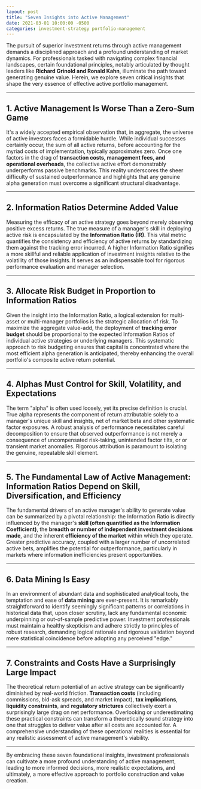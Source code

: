 ```yaml
---
layout: post
title: "Seven Insights into Active Management"
date: 2021-03-01 10:00:00 -0500
categories: investment-strategy portfolio-management
---
```


The pursuit of superior investment returns through active management demands a disciplined approach and a profound understanding of market dynamics. For professionals tasked with navigating complex financial landscapes, certain foundational principles, notably articulated by thought leaders like **Richard Grinold and Ronald Kahn**, illuminate the path toward generating genuine value. Herein, we explore seven critical insights that shape the very essence of effective active portfolio management.

---

## 1. Active Management Is Worse Than a Zero-Sum Game

It's a widely accepted empirical observation that, in aggregate, the universe of active investors faces a formidable hurdle. While individual successes certainly occur, the sum of all active returns, before accounting for the myriad costs of implementation, typically approximates zero. Once one factors in the drag of **transaction costs, management fees, and operational overheads**, the collective active effort demonstrably underperforms passive benchmarks. This reality underscores the sheer difficulty of sustained outperformance and highlights that any genuine alpha generation must overcome a significant structural disadvantage.

---

## 2. Information Ratios Determine Added Value

Measuring the efficacy of an active strategy goes beyond merely observing positive excess returns. The true measure of a manager's skill in deploying active risk is encapsulated by the **Information Ratio (IR)**. This vital metric quantifies the consistency and efficiency of active returns by standardizing them against the tracking error incurred. A higher Information Ratio signifies a more skillful and reliable application of investment insights relative to the volatility of those insights. It serves as an indispensable tool for rigorous performance evaluation and manager selection.

---

## 3. Allocate Risk Budget in Proportion to Information Ratios

Given the insight into the Information Ratio, a logical extension for multi-asset or multi-manager portfolios is the strategic allocation of risk. To maximize the aggregate value-add, the deployment of **tracking error budget** should be proportional to the expected Information Ratios of individual active strategies or underlying managers. This systematic approach to risk budgeting ensures that capital is concentrated where the most efficient alpha generation is anticipated, thereby enhancing the overall portfolio's composite active return potential.

---

## 4. Alphas Must Control for Skill, Volatility, and Expectations

The term "alpha" is often used loosely, yet its precise definition is crucial. True alpha represents the component of return attributable solely to a manager's unique skill and insights, net of market beta and other systematic factor exposures. A robust analysis of performance necessitates careful decomposition to ensure that observed outperformance is not merely a consequence of uncompensated risk-taking, unintended factor tilts, or or transient market anomalies. Rigorous attribution is paramount to isolating the genuine, repeatable skill element.

---

## 5. The Fundamental Law of Active Management: Information Ratios Depend on Skill, Diversification, and Efficiency

The fundamental drivers of an active manager's ability to generate value can be summarized by a pivotal relationship: the Information Ratio is directly influenced by the manager's **skill (often quantified as the Information Coefficient)**, the **breadth or number of independent investment decisions made**, and the inherent **efficiency of the market** within which they operate. Greater predictive accuracy, coupled with a larger number of uncorrelated active bets, amplifies the potential for outperformance, particularly in markets where information inefficiencies present opportunities.

---

## 6. Data Mining Is Easy

In an environment of abundant data and sophisticated analytical tools, the temptation and ease of **data mining** are ever-present. It is remarkably straightforward to identify seemingly significant patterns or correlations in historical data that, upon closer scrutiny, lack any fundamental economic underpinning or out-of-sample predictive power. Investment professionals must maintain a healthy skepticism and adhere strictly to principles of robust research, demanding logical rationale and rigorous validation beyond mere statistical coincidence before adopting any perceived "edge."

---

## 7. Constraints and Costs Have a Surprisingly Large Impact

The theoretical return potential of an active strategy can be significantly diminished by real-world friction. **Transaction costs** (including commissions, bid-ask spreads, and market impact), **tax implications**, **liquidity constraints**, and **regulatory strictures** collectively exert a surprisingly large drag on net performance. Overlooking or underestimating these practical constraints can transform a theoretically sound strategy into one that struggles to deliver value after all costs are accounted for. A comprehensive understanding of these operational realities is essential for any realistic assessment of active management's viability.

---

By embracing these seven foundational insights, investment professionals can cultivate a more profound understanding of active management, leading to more informed decisions, more realistic expectations, and ultimately, a more effective approach to portfolio construction and value creation.
